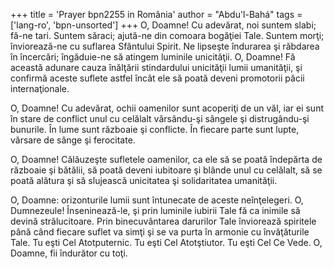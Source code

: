 +++
title = 'Prayer bpn2255 in România'
author = "Abdu'l-Bahá"
tags = ['lang-ro', 'bpn-unsorted']
+++
O, Doamne! Cu adevărat, noi suntem
slabi; fă-ne tari. Suntem săraci; ajută-ne din comoara bogăţiei Tale. Suntem morţi; înviorează-ne cu suflarea Sfântului Spirit. Ne lipseşte îndurarea şi răbdarea în încercări; îngăduie-ne să atingem luminile unicităţii. O, Doamne! Fă această adunare cauza înălţării stindardului unicităţii lumii umanităţii, şi confirmă aceste suflete astfel încât ele să poată deveni promotorii păcii internaţionale.

O, Doamne! Cu adevărat, ochii oamenilor sunt acoperiţi de un văl, iar ei sunt în stare de conflict unul cu celălalt vărsându-şi sângele şi distrugându-şi bunurile. În lume sunt războaie şi conflicte. În fiecare parte sunt lupte, vărsare de sânge şi ferocitate.

O, Doamne! Călăuzeşte sufletele oamenilor, ca ele să se poată îndepărta de războaie şi bătălii, să poată deveni iubitoare şi blânde unul cu celălalt, să se poată alătura şi să slujească unicitatea şi solidaritatea umanităţii.

O, Doamne: orizonturile lumii sunt întunecate de aceste neînţelegeri. O, Dumnezeule! Înseninează-le, şi prin luminile iubirii Tale fă ca inimile să devină strălucitoare. Prin binecuvântarea darurilor Tale înviorează spiritele până când fiecare suflet va simţi şi se va purta în armonie cu învăţăturile Tale. Tu eşti Cel Atotputernic. Tu eşti Cel Atotştiutor. Tu eşti Cel Ce Vede. O, Doamne, fii îndurător cu toţi.
